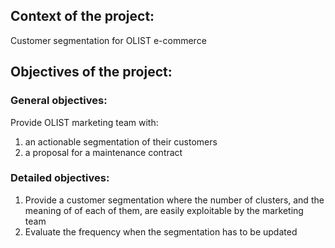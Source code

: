## Context of the project:
Customer segmentation for OLIST e-commerce

## Objectives of the project:

### General objectives:
Provide OLIST marketing team with:
1. an actionable segmentation of their customers
2. a proposal for a maintenance contract 

### Detailed objectives:
1. Provide a customer segmentation where the number of clusters, and the meaning of of each of them, are easily exploitable by the marketing team
2. Evaluate the frequency when the segmentation has to be updated
